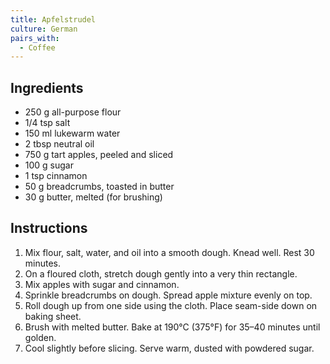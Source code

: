 ```yaml
---
title: Apfelstrudel
culture: German
pairs_with:
  - Coffee
---
```


## Ingredients
- 250 g all-purpose flour
- 1/4 tsp salt
- 150 ml lukewarm water
- 2 tbsp neutral oil
- 750 g tart apples, peeled and sliced
- 100 g sugar
- 1 tsp cinnamon
- 50 g breadcrumbs, toasted in butter
- 30 g butter, melted (for brushing)

## Instructions
1. Mix flour, salt, water, and oil into a smooth dough. Knead well. Rest 30 minutes.
2. On a floured cloth, stretch dough gently into a very thin rectangle.
3. Mix apples with sugar and cinnamon.
4. Sprinkle breadcrumbs on dough. Spread apple mixture evenly on top.
5. Roll dough up from one side using the cloth. Place seam-side down on baking sheet.
6. Brush with melted butter. Bake at 190°C (375°F) for 35–40 minutes until golden.
7. Cool slightly before slicing. Serve warm, dusted with powdered sugar.
